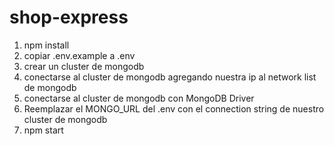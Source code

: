 # shop-express
1. npm install
2. copiar .env.example a .env
3. crear un cluster de mongodb
4. conectarse al cluster de mongodb agregando nuestra ip al network list de mongodb
5. conectarse al cluster de mongodb con MongoDB Driver
6. Reemplazar el MONGO_URL del .env con el connection string de nuestro cluster de mongodb
7. npm start
